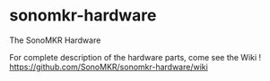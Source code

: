 # sonomkr-hardware
The SonoMKR Hardware

For complete description of the hardware parts, come see the Wiki ! https://github.com/SonoMKR/sonomkr-hardware/wiki
